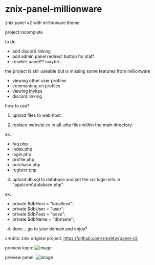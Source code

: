 # znix-panel-millionware
znix panel v2 with millionware theme

project incomplete

to do
- add discord linking
- add admin panel redirect button for staff
- reseller panel?? maybe...

the project is still useable but is missing some features from millionware
- viewing other user profiles
- commenting on profiles
- viewing invites
- discord linking

how to use?

1. upload files to web host.

2. replace website.cc in all .php files within the main directory.

ex.
- faq.php
- index.php
- login.php
- profile.php
- purchase.php
- register.php

3. upload db.sql to database and set the sql login info in "app\core\database.php".

ex.
- private $dbHost = "localhost";
-	private $dbUser = "user";
-	private $dbPass = "pass";
-	private $dbName = "dbname";

4. done... go to your domain and enjoy?

credits: znix
original project: https://github.com/znixbtw/panel-v2

preview login:
![image](https://user-images.githubusercontent.com/98117900/150399428-6a3f3e1d-8df0-4039-a6d6-420eb296e170.png)


preview panel:
![image](https://user-images.githubusercontent.com/98117900/150399405-ab552d6e-60db-473f-9b7b-a990051c56b1.png)

